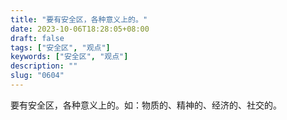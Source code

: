 ```yaml
---
title: "要有安全区，各种意义上的。"
date: 2023-10-06T18:28:05+08:00
draft: false
tags: ["安全区", "观点"]
keywords: ["安全区", "观点"]
description: ""
slug: "0604"
---
```


要有安全区，各种意义上的。如：物质的、精神的、经济的、社交的。
